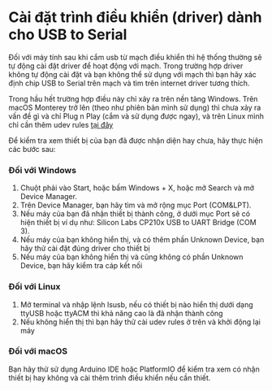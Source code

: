 # Cài đặt trình điều khiển (driver) dành cho USB to Serial

Đối với máy tính sau khi cắm usb từ mạch điều khiển thì hệ thống thường sẽ tự động cài đặt driver để hoạt động với mạch. Trong trường hợp driver không tự động cài đặt và bạn không thể sử dụng với mạch thì bạn hãy xác định chip USB to Serial trên mạch và tìm trên internet driver tương thích.

Trong hầu hết trường hợp điều này chỉ xảy ra trên nền tảng Windows. Trên macOS Monterey trở lên (theo như phiên bản mình sử dụng) thì chưa xảy ra vấn đề gì và chỉ Plug n Play (cắm và sử dụng được ngay), và trên Linux mình chỉ cần thêm udev rules [tại đây](https://docs.platformio.org/en/stable/core/installation/udev-rules.html)

Để kiểm tra xem thiết bị của bạn đã được nhận diện hay chưa, hãy thực hiện các bước sau:

### Đối với Windows

1. Chuột phải vào Start, hoặc bấm Windows + X, hoặc mở Search và mở Device Manager.
2. Trên Device Manager, bạn hãy tìm và mở rộng mục Port (COM\&LPT).
3. Nếu máy của bạn đã nhận thiết bị thành công, ở dưới mục Port sẽ có hiện thiết bị ví dụ như: Silicon Labs CP210x USB to UART Bridge (COM 3).
4. Nếu máy của bạn không hiển thị, và có thêm phần Unknown Device, bạn hãy thử cài đặt đúng driver cho thiết bị
5. Nếu máy của bạn không hiển thị và cũng không có phần Unknown Device, bạn hãy kiểm tra cáp kết nối

### Đối với Linux

1. Mở terminal và nhập lệnh lsusb, nếu có thiết bị nào hiển thị dưới dạng ttyUSB hoặc ttyACM thì khả năng cao là đã nhận thành công
2. Nếu không hiển thị thì bạn hãy thử cài udev rules ở trên và khởi động lại máy

### Đối với macOS

Bạn hãy thử sử dụng Arduino IDE hoặc PlatformIO để kiểm tra xem có nhận thiết bị hay không và cài thêm trình điều khiển nếu cần thiết.

